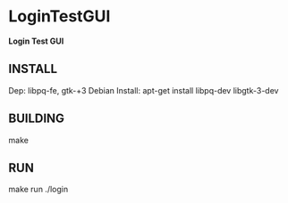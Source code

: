 # LoginTestGUI
**Login Test GUI**

INSTALL
-------
   Dep: 
      libpq-fe, gtk-+3
   Debian Install: 
      apt-get install libpq-dev libgtk-3-dev

BUILDING
--------
   make

RUN
---
   make run
   ./login
